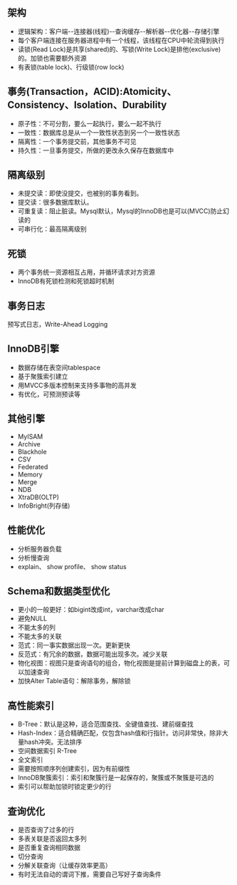 ## 架构
+ 逻辑架构：客户端--连接器(线程)--查询缓存--解析器--优化器--存储引擎
+ 每个客户端连接在服务器进程中有一个线程，该线程在CPU中轮流得到执行
+ 读锁(Read Lock)是共享(shared)的、写锁(Write Lock)是排他(exclusive)的。加锁也需要额外资源
+ 有表锁(table lock)、行级锁(row lock)

## 事务(Transaction，ACID):Atomicity、Consistency、Isolation、Durability
+ 原子性：不可分割，要么一起执行，要么一起不执行
+ 一致性：数据库总是从一个一致性状态到另一个一致性状态
+ 隔离性：一个事务提交前，其他事务不可见
+ 持久性：一旦事务提交，所做的更改永久保存在数据库中

## 隔离级别
+ 未提交读：即使没提交，也被别的事务看到。
+ 提交读：很多数据库默认。
+ 可重复读：阻止脏读。Mysql默认，Mysql的InnoDB也是可以(MVCC)防止幻读的
+ 可串行化：最高隔离级别

## 死锁
+ 两个事务统一资源相互占用，并循环请求对方资源
+ InnoDB有死锁检测和死锁超时机制

## 事务日志
预写式日志，Write-Ahead Logging 

## InnoDB引擎
+ 数据存储在表空间tablespace 
+ 基于聚簇索引建立
+ 用MVCC多版本控制来支持多事物的高并发
+ 有优化，可预测预读等

## 其他引擎
+ MyISAM
+ Archive
+ Blackhole
+ CSV
+ Federated
+ Memory
+ Merge 
+ NDB
+ XtraDB(OLTP)
+ InfoBright(列存储)

## 性能优化
+ 分析服务器负载
+ 分析慢查询
+ explain、 show profile、 show status 

## Schema和数据类型优化
+ 更小的一般更好：如bigint改成int，varchar改成char
+ 避免NULL
+ 不能太多的列
+ 不能太多的关联
+ 范式：同一事实数据出现一次。更新更快
+ 反范式：有冗余的数据，数据可能出现多次。减少关联
+ 物化视图：视图只是查询语句的组合，物化视图是提前计算到磁盘上的表，可以加速查询
+ 加快Alter Table语句：解除事务，解除锁

## 高性能索引
+ B-Tree：默认是这种，适合范围查找、全键值查找、建前缀查找
+ Hash-Index：适合精确匹配，仅包含hash值和行指针。访问非常快，除非大量hash冲突。无法排序
+ 空间数据索引 R-Tree
+ 全文索引
+ 需要按照顺序列创建索引，因为有前缀性
+ InnoDB聚簇索引：索引和聚簇行是一起保存的，聚簇或不聚簇是可选的
+ 索引可以帮助加锁时锁定更少的行

## 查询优化
+ 是否查询了过多的行
+ 多表关联是否返回太多列
+ 是否重复查询相同数据
+ 切分查询
+ 分解关联查询（让缓存效率更高）
+ 有时无法自动的谓词下推，需要自己写好子查询条件
